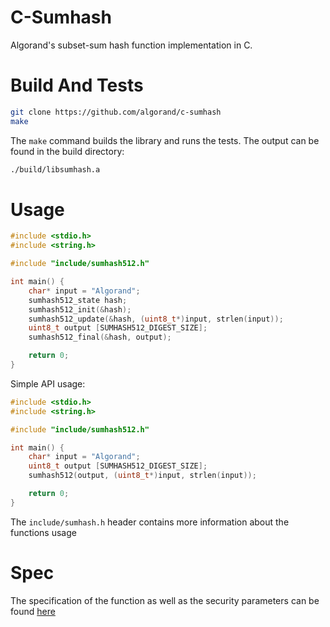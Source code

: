 C-Sumhash
====================

Algorand's subset-sum hash function implementation in C.

# Build And Tests

```bash
git clone https://github.com/algorand/c-sumhash
make
```

The ```make``` command builds the library and runs the tests.
The output can be found in the build directory:
```bash
./build/libsumhash.a
```

# Usage 

```C
#include <stdio.h>
#include <string.h>

#include "include/sumhash512.h"

int main() {
    char* input = "Algorand";
    sumhash512_state hash;
    sumhash512_init(&hash);
    sumhash512_update(&hash, (uint8_t*)input, strlen(input));
    uint8_t output [SUMHASH512_DIGEST_SIZE];
    sumhash512_final(&hash, output);

    return 0;
}
```

Simple API usage:
```C
#include <stdio.h>
#include <string.h>

#include "include/sumhash512.h"

int main() {
    char* input = "Algorand";
    uint8_t output [SUMHASH512_DIGEST_SIZE];
    sumhash512(output, (uint8_t*)input, strlen(input));

    return 0;
}
```


The ```include/sumhash.h``` header contains more information about the functions usage

# Spec

The specification of the function as well as the security parameters
can be found [here](https://github.com/algorand/snark-friendly-crypto/tree/master/spec)  
